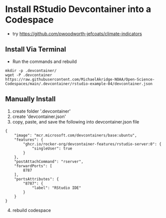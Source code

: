 # Install RStudio Devcontainer into a Codespace
- try https://github.com/pwoodworth-jefcoats/climate-indicators
## Install Via Terminal 
- Run the commands and rebuild 
```
mkdir -p .devcontainer/
wget -P .devcontainer https://raw.githubusercontent.com/MichaelAkridge-NOAA/Open-Science-Codespaces/main/.devcontainer/rstudio-example-04/devcontainer.json
```

## Manually Install 
1. create folder '.devcontainer'
2. create 'devcontainer.json'
3. copy, paste, and save the following into devcontainer.json file

```
{
    "image": "mcr.microsoft.com/devcontainers/base:ubuntu",
    "features": {
        "ghcr.io/rocker-org/devcontainer-features/rstudio-server:0": {
            "singleUser": true
        }
    },
    "postAttachCommand": "rserver",
    "forwardPorts": [
        8787
    ],
    "portsAttributes": {
        "8787": {
            "label": "RStudio IDE"
        }
    }
}

```
4. rebuild codespace
